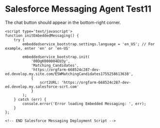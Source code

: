 <!DOCTYPE html>
<html lang="en">
<head>
    <meta charset="UTF-8" />
    <meta name="viewport" content="width=device-width, initial-scale=1.0" />
    <title>Salesforce Agent Test11</title>
</head>
<body>
    <h1>Salesforce Messaging Agent Test11</h1>
    <p>The chat button should appear in the bottom-right corner.</p>

    <script type='text/javascript'>
	function initEmbeddedMessaging() {
		try {
			embeddedservice_bootstrap.settings.language = 'en_US'; // For example, enter 'en' or 'en-US'

			embeddedservice_bootstrap.init(
				'00DgK000004EU3y',
				'Matching_Candidates',
				'https://orgfarm-668524c287-dev-ed.develop.my.site.com/ESWMatchingCandidates1755258613638',
				{
					scrt2URL: 'https://orgfarm-668524c287-dev-ed.develop.my.salesforce-scrt.com'
				}
			);
		} catch (err) {
			console.error('Error loading Embedded Messaging: ', err);
		}
	};
</script>
<script type='text/javascript' src='https://orgfarm-668524c287-dev-ed.develop.my.site.com/ESWMatchingCandidates1755258613638/assets/js/bootstrap.min.js' onload='initEmbeddedMessaging()'></script>


    <!-- END Salesforce Messaging Deployment Script -->

</body>
</html>
